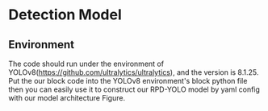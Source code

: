 # Detection Model


## Environment
The code should run under the environment of YOLOv8(https://github.com/ultralytics/ultralytics), and the version is 8.1.25. 
Put the our block code into the YOLOv8 environment's block python file then you can easily use it to construct our RPD-YOLO model by yaml config with our model architecture Figure. 

